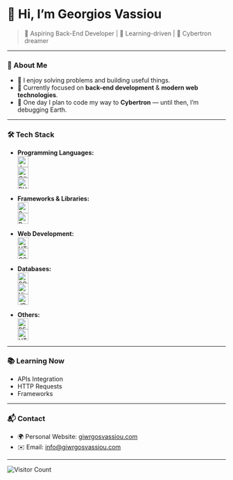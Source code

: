 # 👋 Hi, I’m Georgios Vassiou

> 🚀 Aspiring Back-End Developer | 🧠 Learning-driven | 🤖 Cybertron dreamer

---

### 🧠 About Me
- 🧩 I enjoy solving problems and building useful things.  
- 🌱 Currently focused on **back-end development** & **modern web technologies**.  
- 🤖 One day I plan to code my way to **Cybertron** — until then, I’m debugging Earth.

---

### 🛠 Tech Stack
- **Programming Languages:**  
  <img src="https://img.shields.io/badge/Java-%23ED8B00.svg?style=flat&logo=java&logoColor=white" alt="Java" height="25"/>  
  <img src="https://img.shields.io/badge/C%23-%23239120.svg?style=flat&logo=c-sharp&logoColor=white" alt="C#" height="25"/>  
  <img src="https://img.shields.io/badge/PHP-%23777BB4.svg?style=flat&logo=php&logoColor=white" alt="PHP" height="25"/>

- **Frameworks & Libraries:**  
  <img src="https://img.shields.io/badge/Spring%20Boot-%236DB33F.svg?style=flat&logo=spring-boot&logoColor=white" alt="Spring Boot" height="25"/>  
  <img src="https://img.shields.io/badge/React-%2361DAFB.svg?style=flat&logo=react&logoColor=black" alt="React" height="25"/>

- **Web Development:**  
  <img src="https://img.shields.io/badge/HTML-%23E34F26.svg?style=flat&logo=html5&logoColor=white" alt="HTML" height="25"/>  
  <img src="https://img.shields.io/badge/CSS-%231572B6.svg?style=flat&logo=css3&logoColor=white" alt="CSS" height="25"/>  

- **Databases:**  
  <img src="https://img.shields.io/badge/SQL-%2300758F.svg?style=flat&logo=MySQL&logoColor=white" alt="SQL" height="25"/>  
  <img src="https://img.shields.io/badge/Hibernate-%233A3845.svg?style=flat&logo=hibernate&logoColor=white" alt="Hibernate" height="25"/>  
  <img src="https://img.shields.io/badge/JPA-%23FF8C92.svg?style=flat" alt="JPA" height="25"/>

- **Others:**  
  <img src="https://img.shields.io/badge/REST%20APIs-%23000000.svg?style=flat" alt="REST APIs" height="25"/>  
  <img src="https://img.shields.io/badge/HTTP%20Requests-%233A75C4.svg?style=flat" alt="HTTP Requests" height="25"/>

---

### 📚 Learning Now
- APIs Integration  
- HTTP Requests  
- Frameworks  

---

### 📬 Contact
- 🌍 Personal Website: [giwrgosvassiou.com](https://giwrgosvassiou.com)  
- ✉️ Email: [info@giwrgosvassiou.com](mailto:info@giwrgosvassiou.com)

---

![Visitor Count](https://komarev.com/ghpvc/?username=GeorgiosVs&style=flat&color=blue)


<!---
GeorgiosVs/GeorgiosVs is a ✨ special ✨ repository because its `README.md` (this file) appears on your GitHub profile.
You can click the Preview link to take a look at your changes.
--->
